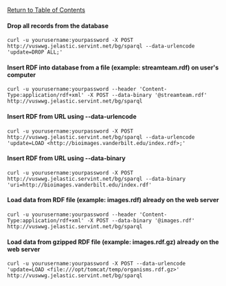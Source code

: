 [Return to Table of Contents](README.md)
#### Drop all records from the database
`curl -u yourusername:yourpassword -X POST http://vuswwg.jelastic.servint.net/bg/sparql --data-urlencode 'update=DROP ALL;'`

#### Insert RDF into database from a file (example: streamteam.rdf) on user's computer
`curl -u yourusername:yourpassword --header 'Content-Type:application/rdf+xml' -X POST --data-binary '@streamteam.rdf' http://vuswwg.jelastic.servint.net/bg/sparql`

#### Insert RDF from URL using --data-urlencode
`curl -u yourusername:yourpassword -X POST http://vuswwg.jelastic.servint.net/bg/sparql --data-urlencode 'update=LOAD <http://bioimages.vanderbilt.edu/index.rdf>;'`

#### Insert RDF from URL using --data-binary
`curl -u yourusername:yourpassword -X POST http://vuswwg.jelastic.servint.net/bg/sparql --data-binary 'uri=http://bioimages.vanderbilt.edu/index.rdf'`

#### Load data from RDF file (example: images.rdf) already on the web server
`curl -u yourusername:yourpassword --header 'Content-Type:application/rdf+xml' -X POST --data-binary '@images.rdf' http://vuswwg.jelastic.servint.net/bg/sparql`

#### Load data from gzipped RDF file (example: images.rdf.gz) already on the web server
`curl -u yourusername:yourpassword -X POST --data-urlencode 'update=LOAD <file:///opt/tomcat/temp/organisms.rdf.gz>' http://vuswwg.jelastic.servint.net/bg/sparql`
